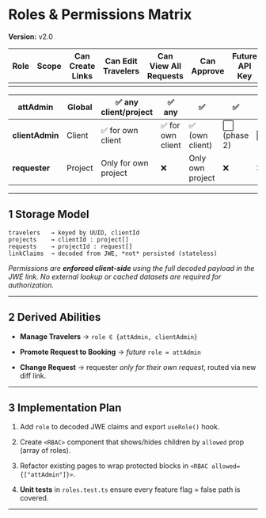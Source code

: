 # **Roles & Permissions Matrix** 

**Version:** v2.0

| Role | Scope | Can Create Links | Can Edit Travelers | Can View All Requests | Can Approve | Future API Key |
| ----- | ----- | ----- | ----- | ----- | ----- | ----- |
|  |  |  |  |  |  |  |

| attAdmin | Global | ✅ any client/project | ✅ any | ✅ | ✅ | ✅ |
| ----- | ----- | ----- | ----- | ----- | ----- | ----- |
| **clientAdmin** |  Client | ✅ for own client | ✅ for own client | ✅ (own client) | ⬜ (phase 2\) | ⬜ |
| **requester** |  Project | Only for own project | ❌ | Only own project | ❌ | ❌ |

---

## **1  Storage Model**

```
travelers   → keyed by UUID, clientId
projects    → clientId : project[]
requests    → projectId : request[]
linkClaims  → decoded from JWE, *not* persisted (stateless)
```

*Permissions are **enforced client‑side** using the full decoded payload in the JWE link. No external lookup or cached datasets are required for authorization.*

---

## **2  Derived Abilities**

* **Manage Travelers** → `role ∈ {attAdmin, clientAdmin}`

* **Promote Request to Booking** → *future* `role = attAdmin`

* **Change Request** → requester *only for their own request*, routed via new diff link.

---

## **3  Implementation Plan**

1. Add `role` to decoded JWE claims and export `useRole()` hook.

2. Create `<RBAC>` component that shows/hides children by `allowed` prop (array of roles).

3. Refactor existing pages to wrap protected blocks in `<RBAC allowed={["attAdmin"]}>`.

4. **Unit tests** in `roles.test.ts` ensure every feature flag \= false path is covered.

---

